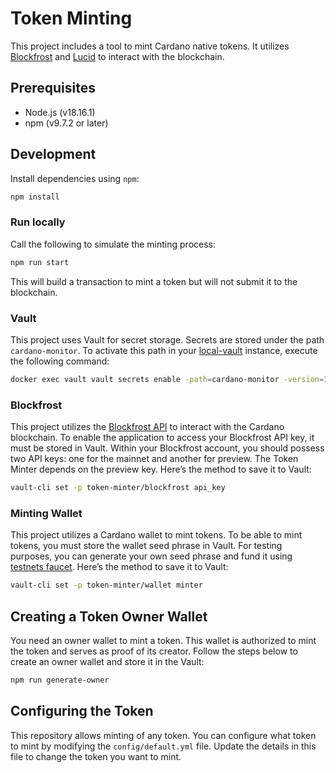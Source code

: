 # Token Minting

This project includes a tool to mint Cardano native tokens. It utilizes
[Blockfrost](https://blockfrost.io/) and
[Lucid](https://lucid.spacebudz.io/) to interact with the blockchain.

## Prerequisites

  - Node.js (v18.16.1)
  - npm (v9.7.2 or later)

## Development

Install dependencies using `npm`:

``` bash
npm install
```

### Run locally

Call the following to simulate the minting process:

``` bash
npm run start
```

This will build a transaction to mint a token but will not submit it to
the blockchain.

### Vault

This project uses Vault for secret storage. Secrets are stored under the
path `cardano-monitor`. To activate this path in your
[local-vault](https://github.com/MynthAI/local-vault) instance, execute
the following command:

``` bash
docker exec vault vault secrets enable -path=cardano-monitor -version=1 kv
```

### Blockfrost

This project utilizes the [Blockfrost API](https://blockfrost.dev/) to
interact with the Cardano blockchain. To enable the application to
access your Blockfrost API key, it must be stored in Vault. Within your
Blockfrost account, you should possess two API keys: one for the mainnet
and another for preview. The Token Minter depends on the preview key.
Here’s the method to save it to Vault:

``` bash
vault-cli set -p token-minter/blockfrost api_key
```

### Minting Wallet

This project utilizes a Cardano wallet to mint tokens. To be able to
mint tokens, you must store the wallet seed phrase in Vault. For testing
purposes, you can generate your own seed phrase and fund it using
[testnets
faucet](https://docs.cardano.org/cardano-testnet/tools/faucet/). Here’s
the method to save it to Vault:

``` bash
vault-cli set -p token-minter/wallet minter
```

## Creating a Token Owner Wallet

You need an owner wallet to mint a token. This wallet is authorized to
mint the token and serves as proof of its creator. Follow the steps
below to create an owner wallet and store it in the Vault:

``` bash
npm run generate-owner
```

## Configuring the Token

This repository allows minting of any token. You can configure what
token to mint by modifying the `config/default.yml` file. Update the
details in this file to change the token you want to mint.
